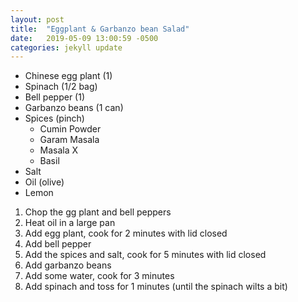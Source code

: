 ```yaml
---
layout: post
title:  "Eggplant & Garbanzo bean Salad"
date:   2019-05-09 13:00:59 -0500
categories: jekyll update
---
```

- Chinese egg plant (1)
- Spinach (1/2 bag)
- Bell pepper (1)
- Garbanzo beans (1 can)
- Spices (pinch)
    * Cumin Powder
    * Garam Masala
    * Masala X
    * Basil
- Salt
- Oil (olive)
- Lemon

1. Chop the gg plant and bell peppers
2. Heat oil in a large pan
3. Add egg plant, cook for 2 minutes with lid closed
4. Add bell pepper
5. Add the spices and salt, cook for 5 minutes with lid closed
6. Add garbanzo beans
7. Add some water, cook for 3 minutes
8. Add spinach and toss for 1 minutes (until the spinach wilts a bit)